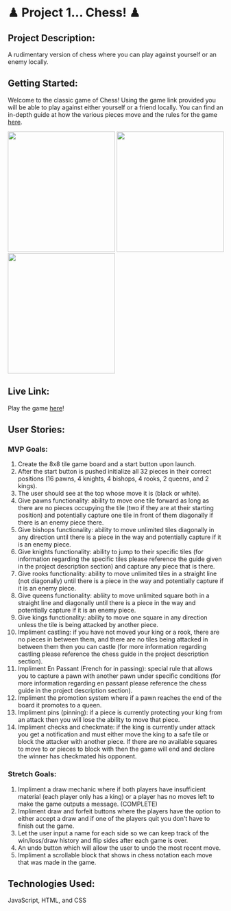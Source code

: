#  ♟ Project 1... Chess! ♟
## Project Description: 
A rudimentary version of chess where you can play against yourself or an enemy locally.
## Getting Started: 
Welcome to the classic game of Chess! Using the game link provided you will be able to play against either yourself or a friend locally. You can find an in-depth guide at how the various pieces move and the rules for the game [here](https://www.wikihow.com/Play-Chess-for-Beginners).

<img src="https://i.imgur.com/UUF6iYH.png" width="250px" height="280px"> <img src="https://i.imgur.com/5oXyy9n.png" width="250px" height="280px"> <img src="https://i.imgur.com/E0kx15n.png" width="250px" height="280px">

## Live Link:
Play the game [here](https://tykirkland.github.io/Project-1/)!
## User Stories:
### MVP Goals:
1. Create the 8x8 tile game board and a start button upon launch.
2. After the start button is pushed initialize all 32 pieces in their correct positions (16 pawns, 4 knights, 4 bishops, 4 rooks, 2 queens, and 2 kings).
3. The user should see at the top whose move it is (black or white).
4. Give pawns functionality: ability to move one tile forward as long as there are no pieces occupying the tile (two if they are at their starting position) and potentially capture one tile in front of them diagonally if there is an enemy piece there.
5. Give bishops functionality: ability to move unlimited tiles diagonally in any direction until there is a piece in the way and potentially capture if it is an enemy piece.
6. Give knights functionality: ability to jump to their specific tiles (for information regarding the specific tiles please reference the guide given in the project description section) and capture any piece that is there.
7. Give rooks functionality: ability to move unlimited tiles in a straight line (not diagonally) until there is a piece in the way and potentially capture if it is an enemy piece.
8. Give queens functionality: abliity to move unlimited square both in a straight line and diagonally until there is a piece in the way and potentially capture if it is an enemy piece.
9. Give kings functionality: ability to move one square in any direction unless the tile is being attacked by another piece.
10. Impliment castling: if you have not moved your king or a rook, there are no pieces in between them, and there are no tiles being attacked in between them then you can castle (for more information regarding castling please reference the chess guide in the project description section).
11. Impliment En Passant (French for in passing): special rule that allows you to capture a pawn with another pawn under specific conditions (for more information regarding en passant please reference the chess guide in the project description section).
12. Impliment the promotion system where if a pawn reaches the end of the board it promotes to a queen.
12. Impliment pins (pinning): if a piece is currently protecting your king from an attack then you will lose the ability to move that piece.
13. Impliment checks and checkmate: if the king is currently under attack you get a notification and must either move the king to a safe tile or block the attacker with another piece. If there are no available squares to move to or pieces to block with then the game will end and declare the winner has checkmated his opponent.

### Stretch Goals:
1. Impliment a draw mechanic where if both players have insufficient material (each player only has a king) or a player has no moves left to make the game outputs a message. (COMPLETE)
2. Impliment draw and forfeit buttons where the players have the option to either accept a draw and if one of the players quit you don't have to finish out the game.
3. Let the user input a name for each side so we can keep track of the win/loss/draw history and flip sides after each game is over.
4. An undo button which will allow the user to undo the most recent move.
5. Impliment a scrollable block that shows in chess notation each move that was made in the game.
## Technologies Used:
JavaScript, HTML, and CSS
